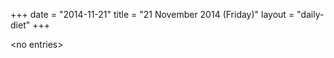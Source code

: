 +++
date = "2014-11-21"
title = "21 November 2014 (Friday)"
layout = "daily-diet"
+++


\<no entries\>

